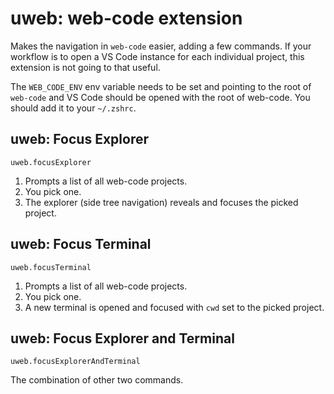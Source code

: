 # uweb: web-code extension

Makes the navigation in `web-code` easier, adding a few commands. If your workflow is to open a VS Code instance for each individual project, this extension is not going to that useful.

The `WEB_CODE_ENV` env variable needs to be set and pointing to the root of `web-code` and VS Code should be opened with the root of web-code. You should add it to your `~/.zshrc`.

## uweb: Focus Explorer

`uweb.focusExplorer`

1. Prompts a list of all web-code projects.
2. You pick one.
3. The explorer (side tree navigation) reveals and focuses the picked project.

## uweb: Focus Terminal

`uweb.focusTerminal`

1. Prompts a list of all web-code projects.
2. You pick one.
3. A new terminal is opened and focused with `cwd` set to the picked project.

## uweb: Focus Explorer and Terminal

`uweb.focusExplorerAndTerminal`

The combination of other two commands.
